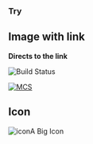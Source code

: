 ### Try
## Image with link

**Directs to the link**

![Build Status](https://img.shields.io/travis/angular/angular-cli/master.svg?label=travis)



[![MCS]()](http://apisrv-dashboard-prod-1100.zreem.com/pages/customers/search)

## Icon

![icon](http://www.iconshock.com/img_jpg/SOPHISTIQUE/communications/jpg/256/car_icon.jpg)A Big Icon
